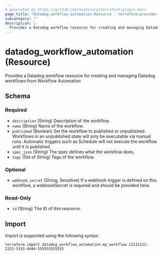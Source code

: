 ```yaml
---
# generated by https://github.com/hashicorp/terraform-plugin-docs
page_title: "datadog_workflow_automation Resource - terraform-provider-datadog"
subcategory: ""
description: |-
  Provides a Datadog workflow resource for creating and managing Datadog workflows from Workflow Automation
---
```


# datadog_workflow_automation (Resource)

Provides a Datadog workflow resource for creating and managing Datadog workflows from Workflow Automation



<!-- schema generated by tfplugindocs -->
## Schema

### Required

- `description` (String) Description of the workflow.
- `name` (String) Name of the workflow.
- `published` (Boolean) Set the workflow to published or unpublished. Workflows in an unpublished state will only be executable via manual runs. Automatic triggers such as Schedule will not execute the workflow until it is published.
- `spec_json` (String) The spec defines what the workflow does.
- `tags` (Set of String) Tags of the workflow.

### Optional

- `webhook_secret` (String, Sensitive) If a webhook trigger is defined on this workflow, a webhookSecret is required and should be provided here.

### Read-Only

- `id` (String) The ID of this resource.

## Import

Import is supported using the following syntax:

```shell
terraform import datadog_workflow_automation.my_workflow 11111111-2222-3333-4444-555555555555
```
